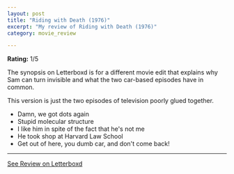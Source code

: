 ```yaml
---
layout: post
title: "Riding with Death (1976)"
excerpt: "My review of Riding with Death (1976)"
category: movie_review

---
```


**Rating:** 1/5

The synopsis on Letterboxd is for a different movie edit that explains why Sam can turn invisible and what the two car-based episodes have in common.

This version is just the two episodes of television poorly glued together.

* Damn, we got dots again
* Stupid molecular structure
* I like him in spite of the fact that he's not me
* He took shop at Harvard Law School
* Get out of here, you dumb car, and don't come back!

<hr>

[See Review on Letterboxd](https://boxd.it/5RDHFV)
